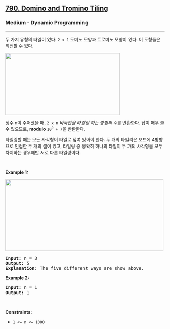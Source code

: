 <h2><a href="https://leetcode.com/problems/domino-and-tromino-tiling/">790. Domino and Tromino Tiling</a></h2><h3>Medium - Dynamic Programming</h3><hr><div><p>두 가지 유형의 타일이 있다: <code>2 x 1</code> 도미노 모양과 트로미노 모양이 있다. 이 도형들은 회전할 수 있다.</p>
<img alt="" src="https://assets.leetcode.com/uploads/2021/07/15/lc-domino.jpg" style="width: 362px; height: 195px;">
<p>정수 n이 주어졌을 때, <code>2 x n</code> <em>바둑판을 타일링 하는 방법의 수</em>를 반환한다. 답이 매우 클 수 있으므로, <strong>modulo</strong> <code>10<sup>9</sup> + 7</code>을 반환한다.</p>

<p>타일링할 때는 모든 사각형이 타일로 덮여 있어야 한다. 두 개의 타일리은 보드에 4방향으로 인접한 두 개의 셀이 있고, 타일링 중 정확히 하나의 타일이 두 개의 사각형을 모두 차지하는 경우에만 서로 다른 타일링이다.</p>

<p>&nbsp;</p>
<p><strong class="example">Example 1:</strong></p>
<img alt="" src="https://assets.leetcode.com/uploads/2021/07/15/lc-domino1.jpg" style="width: 500px; height: 226px;">
<pre><strong>Input:</strong> n = 3
<strong>Output:</strong> 5
<strong>Explanation:</strong> The five different ways are show above.
</pre>

<p><strong class="example">Example 2:</strong></p>

<pre><strong>Input:</strong> n = 1
<strong>Output:</strong> 1
</pre>

<p>&nbsp;</p>
<p><strong>Constraints:</strong></p>

<ul>
	<li><code>1 &lt;= n &lt;= 1000</code></li>
</ul>
</div>
